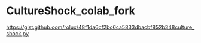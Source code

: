 # CultureShock_colab_fork
https://gist.github.com/rolux/48f1da6cf2bc6ca5833dbacbf852b348culture_shock.py
